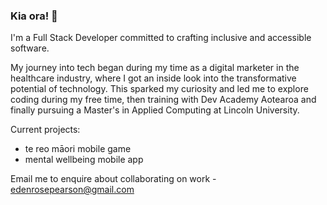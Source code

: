 ### Kia ora!  👋


I'm a Full Stack Developer committed to crafting inclusive and accessible software.


My journey into tech began during my time as a digital marketer in the healthcare industry, where I got an inside look into the transformative potential of technology. This sparked my curiosity and led me to explore coding during my free time, then training with Dev Academy Aotearoa and finally pursuing a Master's in Applied Computing at Lincoln University.

Current projects:
- te reo māori mobile game
- mental wellbeing mobile app

Email me to enquire about collaborating on work - edenrosepearson@gmail.com
